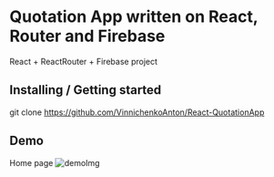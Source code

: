 # Quotation App written on React, Router and Firebase

React + ReactRouter + Firebase project

## Installing / Getting started

git clone https://github.com/VinnichenkoAnton/React-QuotationApp

## Demo

Home page
![demoImg](https://user-images.githubusercontent.com/70747904/209380389-cac6bd19-e3be-4487-8a43-bf43aadd8cdd.jpg)
